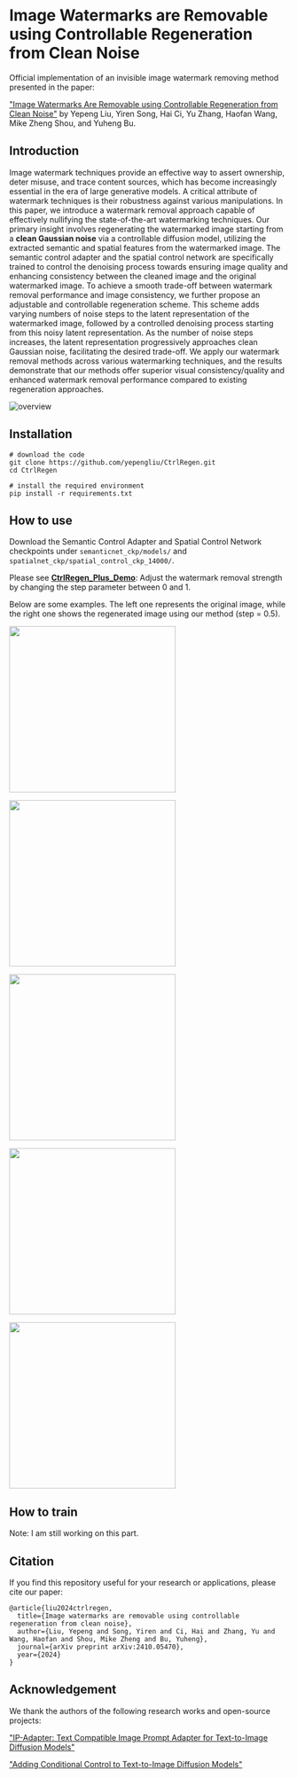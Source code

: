 # Image Watermarks are Removable using Controllable Regeneration from Clean Noise

Official implementation of an invisible image watermark removing method presented in the paper:

["Image Watermarks Are Removable using Controllable Regeneration from Clean Noise"](https://arxiv.org/abs/2410.05470) by Yepeng Liu, Yiren Song, Hai Ci, Yu Zhang, Haofan Wang, Mike Zheng Shou, and Yuheng Bu.

## Introduction

Image watermark techniques provide an effective way to assert ownership, deter misuse, and trace content sources, which has become increasingly essential in the era of large generative models. A critical attribute of watermark techniques is their robustness against various manipulations. In this paper, we introduce a watermark removal approach capable of effectively nullifying the state-of-the-art watermarking techniques. Our primary insight involves regenerating the watermarked image starting from a **clean Gaussian noise** via a controllable diffusion model, utilizing the extracted semantic and spatial features from the watermarked image. The semantic control adapter and the spatial control network are specifically trained to control the denoising process towards ensuring image quality and enhancing consistency between the cleaned image and the original watermarked image. To achieve a smooth trade-off between watermark removal performance and image consistency, we further propose an adjustable and controllable regeneration scheme. This scheme adds varying numbers of noise steps to the latent representation of the watermarked image, followed by a controlled denoising process starting from this noisy latent representation. As the number of noise steps increases, the latent representation progressively approaches clean Gaussian noise, facilitating the desired trade-off. We apply our watermark removal methods across various watermarking techniques, and the results demonstrate that our methods offer superior visual consistency/quality and enhanced watermark removal performance compared to existing regeneration approaches.


![overview](https://github.com/user-attachments/assets/0776782c-e5d7-4fea-9600-c3ec6f58c812)


## Installation
```
# download the code
git clone https://github.com/yepengliu/CtrlRegen.git
cd CtrlRegen

# install the required environment
pip install -r requirements.txt
```

## How to use
Download the Semantic Control Adapter and Spatial Control Network checkpoints under `semanticnet_ckp/models/` and `spatialnet_ckp/spatial_control_ckp_14000/`.

Please see [**CtrlRegen_Plus_Demo**](ctrlregen_plus_demo.ipynb): Adjust the watermark removal strength by changing the step parameter between 0 and 1.

Below are some examples. The left one represents the original image, while the right one shows the regenerated image using our method (step = 0.5).

<p><img src="https://github.com/user-attachments/assets/7a112970-d60d-4760-80d9-a4f42f905526" width="300"></p>

<p><img src="https://github.com/user-attachments/assets/1dcbbdc5-d2f4-4de6-b064-b5ffc1a45ccd" width="300"></p>

<p><img src="https://github.com/user-attachments/assets/768a0fcb-ba72-4242-bf0e-579c11b3558a" width="300"></p>

<p><img src="https://github.com/user-attachments/assets/e83a07da-0a74-40e4-aa43-d256f7fdb3ad" width="300"></p>

<p><img src="https://github.com/user-attachments/assets/93295f22-e264-48ce-afc7-35c59b3256e7" width="300"></p>

## How to train

Note: I am still working on this part.

## Citation
If you find this repository useful for your research or applications, please cite our paper:
```
@article{liu2024ctrlregen,
  title={Image watermarks are removable using controllable regeneration from clean noise},
  author={Liu, Yepeng and Song, Yiren and Ci, Hai and Zhang, Yu and Wang, Haofan and Shou, Mike Zheng and Bu, Yuheng},
  journal={arXiv preprint arXiv:2410.05470},
  year={2024}
}
```

## Acknowledgement
We thank the authors of the following research works and open-source projects:

["IP-Adapter: Text Compatible Image Prompt Adapter for Text-to-Image Diffusion Models"](https://github.com/tencent-ailab/IP-Adapter)

["Adding Conditional Control to Text-to-Image Diffusion Models"](https://github.com/lllyasviel/ControlNet?tab=readme-ov-file)

